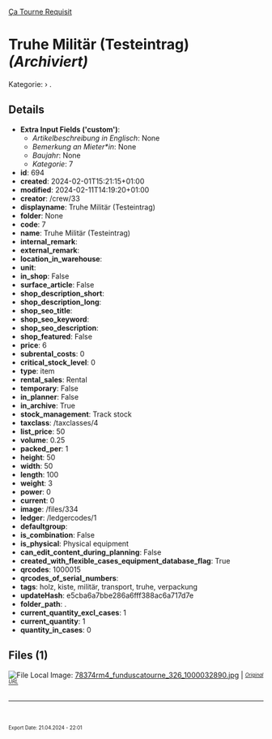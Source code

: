 [Ça Tourne Requisit](https://www.catourne.ch)

# Truhe Militär (Testeintrag) *(Archiviert)*

Kategorie: › .



## Details
- **Extra Input Fields ('custom')**:
  - *Artikelbeschreibung in Englisch*: None
  - *Bemerkung an Mieter\*in*: None
  - *Baujahr*: None
  - *Kategorie*: 7
- **id**: 694
- **created**: 2024-02-01T15:21:15+01:00
- **modified**: 2024-02-11T14:19:20+01:00
- **creator**: /crew/33
- **displayname**: Truhe Militär (Testeintrag)
- **folder**: None
- **code**: 7
- **name**: Truhe Militär (Testeintrag)
- **internal_remark**: 
- **external_remark**: 
- **location_in_warehouse**: 
- **unit**: 
- **in_shop**: False
- **surface_article**: False
- **shop_description_short**: 
- **shop_description_long**: 
- **shop_seo_title**: 
- **shop_seo_keyword**: 
- **shop_seo_description**: 
- **shop_featured**: False
- **price**: 6
- **subrental_costs**: 0
- **critical_stock_level**: 0
- **type**: item
- **rental_sales**: Rental
- **temporary**: False
- **in_planner**: False
- **in_archive**: True
- **stock_management**: Track stock
- **taxclass**: /taxclasses/4
- **list_price**: 50
- **volume**: 0.25
- **packed_per**: 1
- **height**: 50
- **width**: 50
- **length**: 100
- **weight**: 3
- **power**: 0
- **current**: 0
- **image**: /files/334
- **ledger**: /ledgercodes/1
- **defaultgroup**: 
- **is_combination**: False
- **is_physical**: Physical equipment
- **can_edit_content_during_planning**: False
- **created_with_flexible_cases_equipment_database_flag**: True
- **qrcodes**: 1000015
- **qrcodes_of_serial_numbers**: 
- **tags**: holz, kiste, militär, transport, truhe, verpackung
- **updateHash**: e5cba6a7bbe286a6fff388ac6a717d7e
- **folder_path**: .
- **current_quantity_excl_cases**: 1
- **current_quantity**: 1
- **quantity_in_cases**: 0

## Files (1)
![File](<../7_1000015_Truhe Militär Testeintrag/78374rm4_funduscatourne_326_1000032890.jpg>)
Local Image: [78374rm4_funduscatourne_326_1000032890.jpg](<../7_1000015_Truhe Militär Testeintrag/78374rm4_funduscatourne_326_1000032890.jpg>) | <sub><sup>[*Original URL*](https://s3-eu-west-1.amazonaws.com/rentman-production/78374%2Frm4_funduscatourne_326_1000032890.jpg)</sup></sub><br><br>



---
<br><br><sub><sup>Export Date: 21.04.2024 - 22:01</sub></sup>
